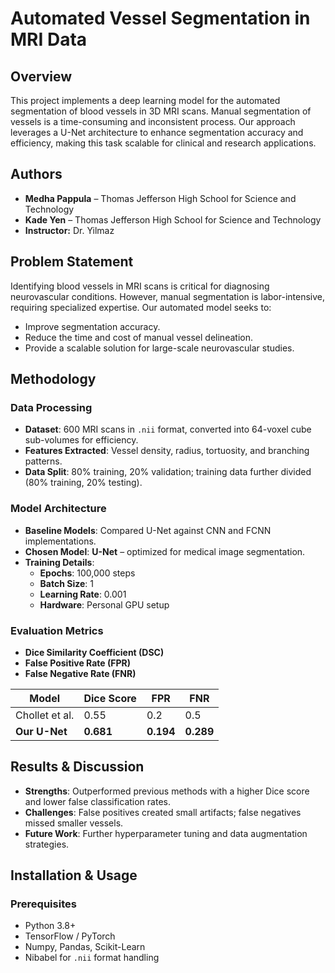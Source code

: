 # Automated Vessel Segmentation in MRI Data

## Overview
This project implements a deep learning model for the automated segmentation of blood vessels in 3D MRI scans. Manual segmentation of vessels is a time-consuming and inconsistent process. Our approach leverages a U-Net architecture to enhance segmentation accuracy and efficiency, making this task scalable for clinical and research applications.

## Authors
- **Medha Pappula** – Thomas Jefferson High School for Science and Technology
- **Kade Yen** – Thomas Jefferson High School for Science and Technology
- **Instructor:** Dr. Yilmaz

## Problem Statement
Identifying blood vessels in MRI scans is critical for diagnosing neurovascular conditions. However, manual segmentation is labor-intensive, requiring specialized expertise. Our automated model seeks to:
- Improve segmentation accuracy.
- Reduce the time and cost of manual vessel delineation.
- Provide a scalable solution for large-scale neurovascular studies.

## Methodology
### **Data Processing**
- **Dataset**: 600 MRI scans in `.nii` format, converted into 64-voxel cube sub-volumes for efficiency.
- **Features Extracted**: Vessel density, radius, tortuosity, and branching patterns.
- **Data Split**: 80% training, 20% validation; training data further divided (80% training, 20% testing).

### **Model Architecture**
- **Baseline Models**: Compared U-Net against CNN and FCNN implementations.
- **Chosen Model**: **U-Net** – optimized for medical image segmentation.
- **Training Details**:
  - **Epochs**: 100,000 steps
  - **Batch Size**: 1
  - **Learning Rate**: 0.001
  - **Hardware**: Personal GPU setup

### **Evaluation Metrics**
- **Dice Similarity Coefficient (DSC)**
- **False Positive Rate (FPR)**
- **False Negative Rate (FNR)**

| Model        | Dice Score | FPR   | FNR   |
|-------------|-----------|-------|-------|
| Chollet et al. | 0.55  | 0.2   | 0.5   |
| **Our U-Net** | **0.681** | **0.194** | **0.289** |

## Results & Discussion
- **Strengths**: Outperformed previous methods with a higher Dice score and lower false classification rates.
- **Challenges**: False positives created small artifacts; false negatives missed smaller vessels.
- **Future Work**: Further hyperparameter tuning and data augmentation strategies.

## Installation & Usage
### **Prerequisites**
- Python 3.8+
- TensorFlow / PyTorch
- Numpy, Pandas, Scikit-Learn
- Nibabel for `.nii` format handling
